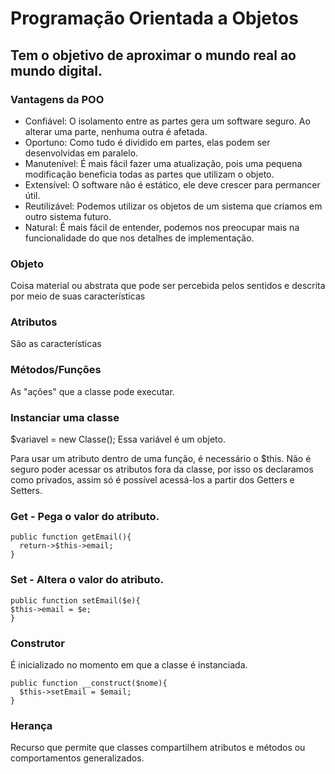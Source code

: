 # Programação Orientada a Objetos
## Tem o objetivo de aproximar o mundo real ao mundo digital.

### Vantagens da POO
* Confiável: O isolamento entre as partes gera um software seguro. Ao alterar uma parte, nenhuma outra é afetada.
* Oportuno: Como tudo é dividido em partes, elas podem ser desenvolvidas em paralelo.
* Manutenível: É mais fácil fazer uma atualização, pois uma pequena modificação beneficia todas as partes que utilizam o objeto.
* Extensível: O software não é estático, ele deve crescer para permancer útil.
* Reutilizável: Podemos utilizar os objetos de um sistema que criamos em outro sistema futuro.
* Natural: É mais fácil de entender, podemos nos preocupar mais na funcionalidade do que nos detalhes de implementação.

### Objeto
Coisa material ou abstrata que pode ser percebida pelos sentidos e descrita por meio de suas características

### Atributos
São as características

### Métodos/Funções
As "ações" que a classe pode executar.

### Instanciar uma classe
$variavel = new Classe();
Essa variável é um objeto.

Para usar um atributo dentro de uma função, é necessário o $this.
Não é seguro poder acessar os atributos fora da classe, por isso os declaramos como privados, assim só é possível acessá-los a partir dos Getters e Setters.

### Get - Pega o valor do atributo.
~~~
public function getEmail(){
  return->$this->email;
}
~~~

### Set - Altera o valor do atributo.
~~~
public function setEmail($e){
$this->email = $e;
}
~~~

### Construtor
É inicializado no momento em que a classe é instanciada.
~~~ 
public function __construct($nome){
  $this->setEmail = $email;
}
~~~

### Herança
Recurso que permite que classes compartilhem atributos e métodos ou comportamentos generalizados.


